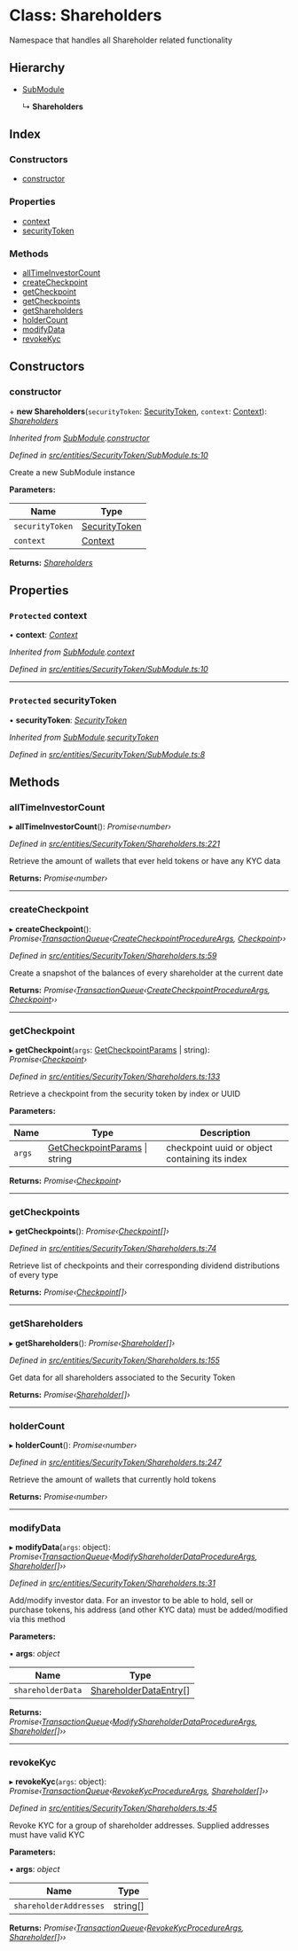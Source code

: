 # Class: Shareholders

Namespace that handles all Shareholder related functionality

## Hierarchy

- [SubModule](_entities_securitytoken_submodule_.submodule.md)

  ↳ **Shareholders**

## Index

### Constructors

- [constructor](_entities_securitytoken_shareholders_.shareholders.md#constructor)

### Properties

- [context](_entities_securitytoken_shareholders_.shareholders.md#protected-context)
- [securityToken](_entities_securitytoken_shareholders_.shareholders.md#protected-securitytoken)

### Methods

- [allTimeInvestorCount](_entities_securitytoken_shareholders_.shareholders.md#alltimeinvestorcount)
- [createCheckpoint](_entities_securitytoken_shareholders_.shareholders.md#createcheckpoint)
- [getCheckpoint](_entities_securitytoken_shareholders_.shareholders.md#getcheckpoint)
- [getCheckpoints](_entities_securitytoken_shareholders_.shareholders.md#getcheckpoints)
- [getShareholders](_entities_securitytoken_shareholders_.shareholders.md#getshareholders)
- [holderCount](_entities_securitytoken_shareholders_.shareholders.md#holdercount)
- [modifyData](_entities_securitytoken_shareholders_.shareholders.md#modifydata)
- [revokeKyc](_entities_securitytoken_shareholders_.shareholders.md#revokekyc)

## Constructors

### constructor

\+ **new Shareholders**(`securityToken`: [SecurityToken](_entities_securitytoken_securitytoken_.securitytoken.md), `context`: [Context](_context_.context.md)): _[Shareholders](_entities_securitytoken_shareholders_.shareholders.md)_

_Inherited from [SubModule](_entities_securitytoken_submodule_.submodule.md).[constructor](_entities_securitytoken_submodule_.submodule.md#constructor)_

_Defined in [src/entities/SecurityToken/SubModule.ts:10](https://github.com/PolymathNetwork/polymath-sdk/blob/d80c6e9/src/entities/SecurityToken/SubModule.ts#L10)_

Create a new SubModule instance

**Parameters:**

| Name            | Type                                                                     |
| --------------- | ------------------------------------------------------------------------ |
| `securityToken` | [SecurityToken](_entities_securitytoken_securitytoken_.securitytoken.md) |
| `context`       | [Context](_context_.context.md)                                          |

**Returns:** _[Shareholders](_entities_securitytoken_shareholders_.shareholders.md)_

## Properties

### `Protected` context

• **context**: _[Context](_context_.context.md)_

_Inherited from [SubModule](_entities_securitytoken_submodule_.submodule.md).[context](_entities_securitytoken_submodule_.submodule.md#protected-context)_

_Defined in [src/entities/SecurityToken/SubModule.ts:10](https://github.com/PolymathNetwork/polymath-sdk/blob/d80c6e9/src/entities/SecurityToken/SubModule.ts#L10)_

---

### `Protected` securityToken

• **securityToken**: _[SecurityToken](_entities_securitytoken_securitytoken_.securitytoken.md)_

_Inherited from [SubModule](_entities_securitytoken_submodule_.submodule.md).[securityToken](_entities_securitytoken_submodule_.submodule.md#protected-securitytoken)_

_Defined in [src/entities/SecurityToken/SubModule.ts:8](https://github.com/PolymathNetwork/polymath-sdk/blob/d80c6e9/src/entities/SecurityToken/SubModule.ts#L8)_

## Methods

### allTimeInvestorCount

▸ **allTimeInvestorCount**(): _Promise‹number›_

_Defined in [src/entities/SecurityToken/Shareholders.ts:221](https://github.com/PolymathNetwork/polymath-sdk/blob/d80c6e9/src/entities/SecurityToken/Shareholders.ts#L221)_

Retrieve the amount of wallets that ever held tokens or have any KYC data

**Returns:** _Promise‹number›_

---

### createCheckpoint

▸ **createCheckpoint**(): _Promise‹[TransactionQueue](_entities_transactionqueue_.transactionqueue.md)‹[CreateCheckpointProcedureArgs](../interfaces/_types_index_.createcheckpointprocedureargs.md), [Checkpoint](_entities_checkpoint_.checkpoint.md)››_

_Defined in [src/entities/SecurityToken/Shareholders.ts:59](https://github.com/PolymathNetwork/polymath-sdk/blob/d80c6e9/src/entities/SecurityToken/Shareholders.ts#L59)_

Create a snapshot of the balances of every shareholder at the current date

**Returns:** _Promise‹[TransactionQueue](_entities_transactionqueue_.transactionqueue.md)‹[CreateCheckpointProcedureArgs](../interfaces/_types_index_.createcheckpointprocedureargs.md), [Checkpoint](_entities_checkpoint_.checkpoint.md)››_

---

### getCheckpoint

▸ **getCheckpoint**(`args`: [GetCheckpointParams](../interfaces/_entities_securitytoken_shareholders_.getcheckpointparams.md) | string): _Promise‹[Checkpoint](_entities_checkpoint_.checkpoint.md)›_

_Defined in [src/entities/SecurityToken/Shareholders.ts:133](https://github.com/PolymathNetwork/polymath-sdk/blob/d80c6e9/src/entities/SecurityToken/Shareholders.ts#L133)_

Retrieve a checkpoint from the security token by index or UUID

**Parameters:**

| Name   | Type                                                                                                            | Description                                    |
| ------ | --------------------------------------------------------------------------------------------------------------- | ---------------------------------------------- |
| `args` | [GetCheckpointParams](../interfaces/_entities_securitytoken_shareholders_.getcheckpointparams.md) &#124; string | checkpoint uuid or object containing its index |

**Returns:** _Promise‹[Checkpoint](_entities_checkpoint_.checkpoint.md)›_

---

### getCheckpoints

▸ **getCheckpoints**(): _Promise‹[Checkpoint](_entities_checkpoint_.checkpoint.md)[]›_

_Defined in [src/entities/SecurityToken/Shareholders.ts:74](https://github.com/PolymathNetwork/polymath-sdk/blob/d80c6e9/src/entities/SecurityToken/Shareholders.ts#L74)_

Retrieve list of checkpoints and their corresponding dividend distributions of every type

**Returns:** _Promise‹[Checkpoint](_entities_checkpoint_.checkpoint.md)[]›_

---

### getShareholders

▸ **getShareholders**(): _Promise‹[Shareholder](_entities_shareholder_.shareholder.md)[]›_

_Defined in [src/entities/SecurityToken/Shareholders.ts:155](https://github.com/PolymathNetwork/polymath-sdk/blob/d80c6e9/src/entities/SecurityToken/Shareholders.ts#L155)_

Get data for all shareholders associated to the Security Token

**Returns:** _Promise‹[Shareholder](_entities_shareholder_.shareholder.md)[]›_

---

### holderCount

▸ **holderCount**(): _Promise‹number›_

_Defined in [src/entities/SecurityToken/Shareholders.ts:247](https://github.com/PolymathNetwork/polymath-sdk/blob/d80c6e9/src/entities/SecurityToken/Shareholders.ts#L247)_

Retrieve the amount of wallets that currently hold tokens

**Returns:** _Promise‹number›_

---

### modifyData

▸ **modifyData**(`args`: object): _Promise‹[TransactionQueue](_entities_transactionqueue_.transactionqueue.md)‹[ModifyShareholderDataProcedureArgs](../interfaces/_types_index_.modifyshareholderdataprocedureargs.md), [Shareholder](_entities_shareholder_.shareholder.md)[]››_

_Defined in [src/entities/SecurityToken/Shareholders.ts:31](https://github.com/PolymathNetwork/polymath-sdk/blob/d80c6e9/src/entities/SecurityToken/Shareholders.ts#L31)_

Add/modify investor data. For an investor to be able to hold, sell or purchase tokens, his address (and other KYC data)
must be added/modified via this method

**Parameters:**

▪ **args**: _object_

| Name              | Type                                                                          |
| ----------------- | ----------------------------------------------------------------------------- |
| `shareholderData` | [ShareholderDataEntry](../interfaces/_types_index_.shareholderdataentry.md)[] |

**Returns:** _Promise‹[TransactionQueue](_entities_transactionqueue_.transactionqueue.md)‹[ModifyShareholderDataProcedureArgs](../interfaces/_types_index_.modifyshareholderdataprocedureargs.md), [Shareholder](_entities_shareholder_.shareholder.md)[]››_

---

### revokeKyc

▸ **revokeKyc**(`args`: object): _Promise‹[TransactionQueue](_entities_transactionqueue_.transactionqueue.md)‹[RevokeKycProcedureArgs](../interfaces/_types_index_.revokekycprocedureargs.md), [Shareholder](_entities_shareholder_.shareholder.md)[]››_

_Defined in [src/entities/SecurityToken/Shareholders.ts:45](https://github.com/PolymathNetwork/polymath-sdk/blob/d80c6e9/src/entities/SecurityToken/Shareholders.ts#L45)_

Revoke KYC for a group of shareholder addresses. Supplied addresses must have valid KYC

**Parameters:**

▪ **args**: _object_

| Name                   | Type     |
| ---------------------- | -------- |
| `shareholderAddresses` | string[] |

**Returns:** _Promise‹[TransactionQueue](_entities_transactionqueue_.transactionqueue.md)‹[RevokeKycProcedureArgs](../interfaces/_types_index_.revokekycprocedureargs.md), [Shareholder](_entities_shareholder_.shareholder.md)[]››_
